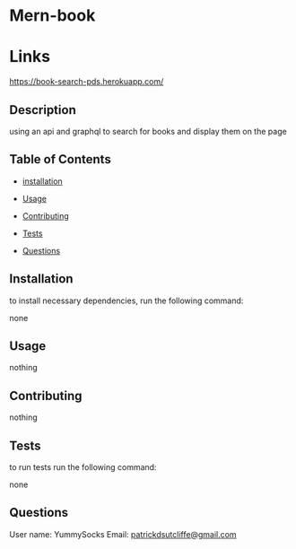 # Mern-book

# Links

https://book-search-pds.herokuapp.com/


## Description

using an api and graphql to search for books and display them on the page

## Table of Contents

* [installation](#installation)

* [Usage](#usage)



* [Contributing](#contributing)

* [Tests](#tests)

* [Questions](#questions)

## Installation

to install necessary dependencies, run the following command:

none

## Usage

nothing



## Contributing

nothing

## Tests

to run tests run the following command:

none

## Questions 

User name: YummySocks
Email: patrickdsutcliffe@gmail.com
